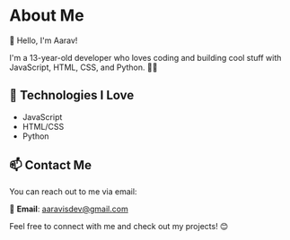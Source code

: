 # About Me

👋 Hello, I'm Aarav! 

I'm a 13-year-old developer who loves coding and building cool stuff with JavaScript, HTML, CSS, and Python. 👨‍💻

## 🔧 Technologies I Love

- JavaScript
- HTML/CSS
- Python

## 📫 Contact Me

You can reach out to me via email:

📧 **Email**: [aaravisdev@gmail.com](mailto:aaravisdev@gmail.com)

Feel free to connect with me and check out my projects! 😊
